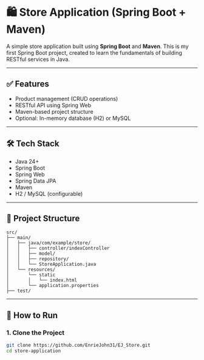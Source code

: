 # 🛍️ Store Application (Spring Boot + Maven)

A simple store application built using **Spring Boot** and **Maven**. This is my first Spring Boot project, created to learn the fundamentals of building RESTful services in Java.

---

## ✅ Features

- Product management (CRUD operations)
- RESTful API using Spring Web
- Maven-based project structure
- Optional: In-memory database (H2) or MySQL

---

## 🛠️ Tech Stack

- Java 24+
- Spring Boot
- Spring Web
- Spring Data JPA
- Maven
- H2 / MySQL (configurable)

---

## 📁 Project Structure
    src/
    ├── main/
    │   ├── java/com/example/store/
    │   │   ├── controller/indexController
    │   │   ├── model/
    │   │   ├── repository/
    │   │   └── StoreApplication.java
    │   └── resources/
    │       └── static
    │       │   └── index.html
    │       └── application.properties
    ├── test/

---

## 🚀 How to Run

### 1. Clone the Project

```bash
git clone https://github.com/EnrieJohn31/EJ_Store.git
cd store-application
